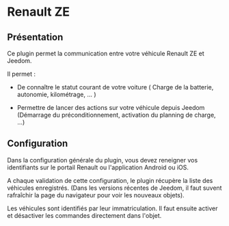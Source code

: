 # Renault ZE

## Présentation

Ce plugin permet la communication entre votre véhicule Renault ZE et Jeedom.

Il permet :

- De connaître le statut courant de votre voiture ( Charge de la batterie, autonomie, kilométrage, ... ) 

- Permettre de lancer des actions sur votre véhicule depuis Jeedom (Démarrage du préconditionnement, activation du planning de charge, ...)

## Configuration

Dans la configuration générale du plugin, vous devez reneigner vos identifiants sur le portail Renault ou l'application Android ou iOS.

A chaque validation de cette configuration, le plugin récupère la liste des véhicules enregistrés. (Dans les versions récentes de Jeedom, il faut suvent rafraîchir la page du navigateur pour voir les nouveaux objets).

Les véhicules sont identifiés par leur immatriculation. Il faut ensuite activer et désactiver les commandes directement dans l'objet.
